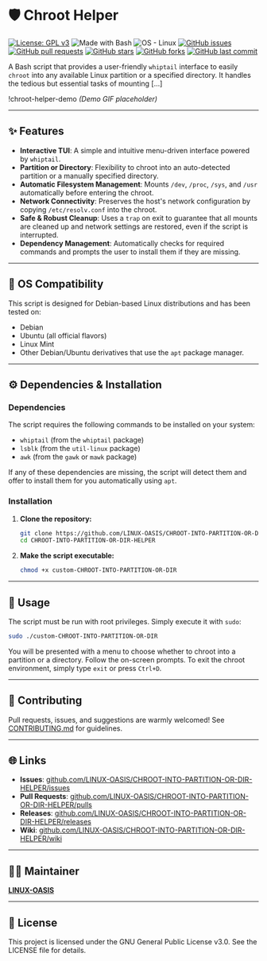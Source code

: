 # 🛡️ Chroot Helper

[![License: GPL v3](https://img.shields.io/badge/License-GPLv3-blue.svg)](https://www.gnu.org/licenses/gpl-3.0)
![Made with Bash](https://img.shields.io/badge/Made%20with-Bash-1f425f.svg)
![OS - Linux](https://img.shields.io/badge/OS-Linux-blue?logo=linux)
[![GitHub issues](https://img.shields.io/github/issues/LINUX-OASIS/CHROOT-INTO-PARTITION-OR-DIR-HELPER)](https://github.com/LINUX-OASIS/CHROOT-INTO-PARTITION-OR-DIR-HELPER/issues)
[![GitHub pull requests](https://img.shields.io/github/issues-pr/LINUX-OASIS/CHROOT-INTO-PARTITION-OR-DIR-HELPER)](https://github.com/LINUX-OASIS/CHROOT-INTO-PARTITION-OR-DIR-HELPER/pulls)
[![GitHub stars](https://img.shields.io/github/stars/LINUX-OASIS/CHROOT-INTO-PARTITION-OR-DIR-HELPER)](https://github.com/LINUX-OASIS/CHROOT-INTO-PARTITION-OR-DIR-HELPER/stargazers)
[![GitHub forks](https://img.shields.io/github/forks/LINUX-OASIS/CHROOT-INTO-PARTITION-OR-DIR-HELPER)](https://github.com/LINUX-OASIS/CHROOT-INTO-PARTITION-OR-DIR-HELPER/network)
[![GitHub last commit](https://img.shields.io/github/last-commit/LINUX-OASIS/CHROOT-INTO-PARTITION-OR-DIR-HELPER)](https://github.com/LINUX-OASIS/CHROOT-INTO-PARTITION-OR-DIR-HELPER/commits/main)

A Bash script that provides a user-friendly `whiptail` interface to easily `chroot` into any available Linux partition or a specified directory. It handles the tedious but essential tasks of mounting [...]

!chroot-helper-demo
*(Demo GIF placeholder)*

---

## ✨ Features

*   **Interactive TUI**: A simple and intuitive menu-driven interface powered by `whiptail`.
*   **Partition or Directory**: Flexibility to chroot into an auto-detected partition or a manually specified directory.
*   **Automatic Filesystem Management**: Mounts `/dev`, `/proc`, `/sys`, and `/usr` automatically before entering the chroot.
*   **Network Connectivity**: Preserves the host's network configuration by copying `/etc/resolv.conf` into the chroot.
*   **Safe & Robust Cleanup**: Uses a `trap` on exit to guarantee that all mounts are cleaned up and network settings are restored, even if the script is interrupted.
*   **Dependency Management**: Automatically checks for required commands and prompts the user to install them if they are missing.

---

## 🐧 OS Compatibility

This script is designed for Debian-based Linux distributions and has been tested on:

*   Debian
*   Ubuntu (all official flavors)
*   Linux Mint
*   Other Debian/Ubuntu derivatives that use the `apt` package manager.

---

## ⚙️ Dependencies & Installation

### Dependencies

The script requires the following commands to be installed on your system:
*   `whiptail` (from the `whiptail` package)
*   `lsblk` (from the `util-linux` package)
*   `awk` (from the `gawk` or `mawk` package)

If any of these dependencies are missing, the script will detect them and offer to install them for you automatically using `apt`.

### Installation

1.  **Clone the repository:**
    ```bash
    git clone https://github.com/LINUX-OASIS/CHROOT-INTO-PARTITION-OR-DIR-HELPER.git
    cd CHROOT-INTO-PARTITION-OR-DIR-HELPER
    ```

2.  **Make the script executable:**
    ```bash
    chmod +x custom-CHROOT-INTO-PARTITION-OR-DIR
    ```

---

## 🚀 Usage

The script must be run with root privileges. Simply execute it with `sudo`:

```bash
sudo ./custom-CHROOT-INTO-PARTITION-OR-DIR
```

You will be presented with a menu to choose whether to chroot into a partition or a directory. Follow the on-screen prompts. To exit the chroot environment, simply type `exit` or press `Ctrl+D`.

---

## 💬 Contributing

Pull requests, issues, and suggestions are warmly welcomed! See [CONTRIBUTING.md](./CONTRIBUTING.md) for guidelines.

---

## 🌐 Links

*   **Issues**: [github.com/LINUX-OASIS/CHROOT-INTO-PARTITION-OR-DIR-HELPER/issues](https://github.com/LINUX-OASIS/CHROOT-INTO-PARTITION-OR-DIR-HELPER/issues)
*   **Pull Requests**: [github.com/LINUX-OASIS/CHROOT-INTO-PARTITION-OR-DIR-HELPER/pulls](https://github.com/LINUX-OASIS/CHROOT-INTO-PARTITION-OR-DIR-HELPER/pulls)
*   **Releases**: [github.com/LINUX-OASIS/CHROOT-INTO-PARTITION-OR-DIR-HELPER/releases](https://github.com/LINUX-OASIS/CHROOT-INTO-PARTITION-OR-DIR-HELPER/releases)
*   **Wiki**: [github.com/LINUX-OASIS/CHROOT-INTO-PARTITION-OR-DIR-HELPER/wiki](https://github.com/LINUX-OASIS/CHROOT-INTO-PARTITION-OR-DIR-HELPER/wiki)

---

## 🧙‍♂️ Maintainer

**[LINUX-OASIS](https://github.com/LINUX-OASIS)**

---

## 📜 License

This project is licensed under the GNU General Public License v3.0. See the LICENSE file for details.
